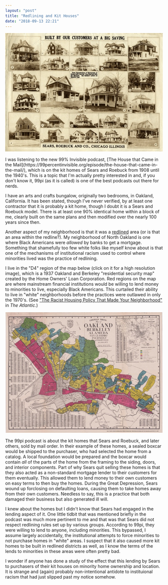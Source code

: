 ```yaml
---
layout: "post"
title: "Redlining and Kit Houses"
date: "2018-09-13 22:21"
---
```

<p style="text-align:center"><img src="/images/built-by-customers.jpg" width="540" height="379"></p>
I was listening to the new 99% Invisible podcast, [The House that Came in the Mail](https://99percentinvisible.org/episode/the-house-that-came-in-the-mail/), which is on the kit homes of Sears and Roebuck from 1908 until the 1940's. This is a topic that I'm actually pretty interested in and, if you don't know it, 99pi (as it is called) is one of the best podcasts out there for nerds.

I have an arts and crafts bungalow, originally two bedrooms, in Oakland, California. It has been stated, though I've never verified, by at least one contractor that it is probably a kit home, though I doubt it is a Sears and Roebuck model. There is at least one 90% identical home within a block of me, clearly built on the same plans and then modified over the nearly 100 years since then.

Another aspect of my neighborhood is that it was a [redlined](https://en.wikipedia.org/wiki/Redlining) area (or is that an area within the redline?). My neighborhood of North Oakland is one where Black Americans were _allowed_ by banks to get a mortgage. Something that shamefully too few white folks like myself know about is that one of the mechanisms of institutional racism used to control where minorities lived was the practice of redlining.

I live in the "D4" region of the map below (click on it for a high resolution image), which is a 1937 Oakland and Berkeley "residential security map" created by the Home Owners' Loan Corporation. Red regions on the map are where mainstream financial institutions would be willing to lend money to minorities to live, especially Black Americans. This curtailed their ability to live in "white" neighborhoods before the practices were outlawed in only the 1970's. (See ["The Racist Housing Policy That Made Your Neighborhood"](https://www.theatlantic.com/business/archive/2014/05/the-racist-housing-policy-that-made-your-neighborhood/371439/) in _The Atlantic_.)

<p style="text-align:center"><a href="https://joshbegley.com/redlining/maps/Oakland_Berkeley-hi.jpg"><img src="/images/oakland-redline.jpg" width="540" height="386"></a></p>

The 99pi podcast is about the kit homes that Sears and Roebuck, and later others, sold by mail order. In their example of these homes, a sealed boxcar would be shipped to the purchaser, who had selected the home from a catalog. A local foundation would be prepared and the boxcar would contain *all* of the parts of the home from the framing to the siding, doors, and interior components. Part of why Sears quit selling these homes is that they also acted as a non-standard mortgage lender to their customers for them eventually. This allowed them to lend money to their own customers on easy terms to then buy the homes. During the Great Depression, Sears wound up forclosing on defaulting loans, causing them to take homes away from their own customers. Needless to say, this is a practice that both damaged their business but also generated ill will.

I knew about the homes but I didn't know that Sears had engaged in the lending aspect of it. One little tidbit that was mentioned briefly in the podcast was much more pertinent to me and that was that Sears did not respect redlining rules set up by various groups. According to 99pi, they were willing to lend to anyone, including minorities. This bypassed, I assume largely accidentally, the institutional attempts to force minorities to not purchase homes in "white" areas. I suspect that it also caused more kit homes to be built in redlined districts as well, as I know the terms of the lends to minorities in these areas were often pretty bad.

I wonder if anyone has done a study of the effect that this lending by Sears to purchasers of their kit houses on minority home ownership and location. It is strange and (again) probably non-intentional antidote to instituional racism that had just slipped past my notice somehow.
